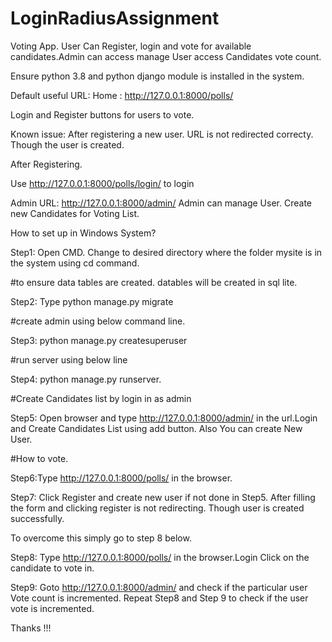 # LoginRadiusAssignment
Voting App. User Can Register, login and vote for available candidates.Admin can access manage User  access Candidates vote count.

Ensure python 3.8 and python django module is installed in the system.

Default useful URL:
Home : http://127.0.0.1:8000/polls/

Login and Register buttons for users to vote.

Known issue: After registering a new user. URL is not redirected correcty. Though the user is created.

After Registering. 

Use http://127.0.0.1:8000/polls/login/ to login

Admin URL: http://127.0.0.1:8000/admin/
Admin can manage User. Create new Candidates for Voting List.

How to set up in Windows System?

Step1: Open CMD. Change to desired directory where the folder mysite is in the system using cd command.

#to ensure data tables are created. datables will be created in sql lite.

Step2: Type python manage.py migrate 

#create admin using below command line.

Step3: python manage.py createsuperuser

#run server using below line

Step4: python manage.py runserver.

#Create Candidates list by login in as admin 

Step5: Open browser and type http://127.0.0.1:8000/admin/ in the url.Login and Create Candidates List using add button. Also You can create New User.

#How to vote.

Step6:Type http://127.0.0.1:8000/polls/ in the browser.

Step7: Click Register and create new user if not done in Step5. After filling the form and clicking register is not redirecting. Though user is created successfully. 

To overcome this simply go to step 8 below.

Step8: Type http://127.0.0.1:8000/polls/ in the browser.Login Click on the candidate to vote in.

Step9: Goto http://127.0.0.1:8000/admin/ and check if the particular user Vote count is incremented. Repeat Step8 and Step 9 to check if the user vote is incremented.

Thanks !!!



